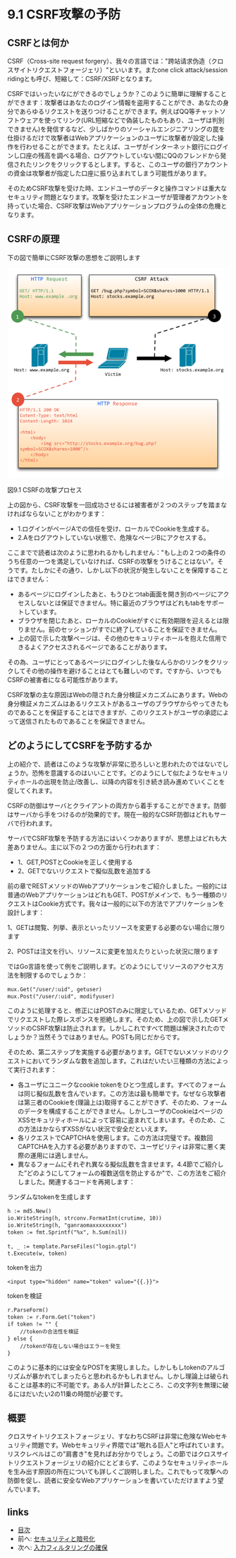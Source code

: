 # 9.1 CSRF攻撃の予防

## CSRFとは何か　
CSRF（Cross-site request forgery）、我々の言語では："跨站请求伪造（クロスサイトリクエストフォージェリ）"といいます。またone click attack/session ridingとも呼び、短縮して：CSRF/XSRFとなります。

CSRFではいったいなにができるのでしょうか？このように簡単に理解することができます：攻撃者はあなたのログイン情報を盗用することができ、あなたの身分であらゆるリクエストを送りつけることができます。例えばQQ等チャットソフトウェアを使ってリンク(URL短縮などで偽装したものもあり、ユーザは判別できません)を発信するなど、少しばかりのソーシャルエンジニアリングの罠を仕掛けるだけで攻撃者はWebアプリケーションのユーザに攻撃者が設定した操作を行わせることができます。たとえば、ユーザがインターネット銀行にログインし口座の残高を調べる場合、ログアウトしていない間にQQのフレンドから発信されたリンクをクリックするとします。すると、このユーザの銀行アカウントの資金は攻撃者が指定した口座に振り込まれてしまう可能性があります。

そのためCSRF攻撃を受けた時、エンドユーザのデータと操作コマンドは重大なセキュリティ問題となります。攻撃を受けたエンドユーザが管理者アカウントを持っていた場合、CSRF攻撃はWebアプリケーションプログラムの全体の危機となります。

## CSRFの原理
下の図で簡単にCSRF攻撃の思想をご説明します

![](images/9.1.csrf.png?raw=true)

図9.1 CSRFの攻撃プロセス

上の図から、CSRF攻撃を一回成功させるには被害者が２つのステップを踏まなければならないことがわかります：

- 1.ログインがページAでの信任を受け、ローカルでCookieを生成する。
- 2.Aをログアウトしていない状態で、危険なページBにアクセスする。

ここまでで読者は次のように思われるかもしれません："もし上の２つの条件のうち任意の一つを満足していなければ、CSRFの攻撃をうけることはない"。そうです。たしかにその通り、しかし以下の状況が発生しないことを保障することはできません：

- あるページにログインしたあと、もうひとつtab画面を開き別のページにアクセスしないとは保証できません。特に最近のブラウザはどれもtabをサポートしています。
- ブラウザを閉じたあと、ローカルのCookieがすぐに有効期限を迎えるとは限りません。前のセッションがすでに終了していることを保証できません。
- 上の図で示した攻撃ページは、その他のセキュリティホールを抱えた信用できるよくアクセスされるページであることがあります。

その為、ユーザにとってあるページにログインした後なんらかのリンクをクリックしてその他の操作を避けることはとても難しいのです。ですから、いつでもCSRFの被害者になる可能性があります。

CSRF攻撃の主な原因はWebの隠された身分検証メカニズムにあります。Webの身分検証メカニズムはあるリクエストがあるユーザのブラウザからやってきたものであることを保証することはできますが、このリクエストがユーザの承認によって送信されたものであることを保証できません。

## どのようにしてCSRFを予防するか
上の紹介で、読者はこのような攻撃が非常に恐ろしいと思われたのではないでしょうか。恐怖を意識するのはいいことです。どのようにして似たようなセキュリティホールの出現を防止/改善し、以降の内容を引き続き読み進めていくことを促してくれます。

CSRFの防御はサーバとクライアントの両方から着手することができます。防御はサーバから手をつけるのが効果的です。現在一般的なCSRF防御はどれもサーバで行われます。

サーバでCSRF攻撃を予防する方法にはいくつかありますが、思想上はどれも大差ありません。主に以下の２つの方面から行われます：

- 1、GET,POSTとCookieを正しく使用する
- 2、GETでないリクエストで擬似乱数を追加する

前の章でRESTメソッドのWebアプリケーションをご紹介しました。一般的には普通のWebアプリケーションはどれもGET、POSTがメインで、もう一種類のリクエストはCookie方式です。我々は一般的に以下の方法でアプリケーションを設計します：

1、GETは閲覧、列挙、表示といったリソースを変更する必要のない場合に限ります

2、POSTは注文を行い、リソースに変更を加えたりといった状況に限ります

ではGo言語を使って例をご説明します。どのようにしてリソースのアクセス方法を制限するのでしょうか：

	mux.Get("/user/:uid", getuser)
	mux.Post("/user/:uid", modifyuser)

このように処理すると、修正にはPOSTのみに限定しているため、GETメソッドでリクエストした際レスポンスを拒絶します。そのため、上の図で示したGETメソッドのCSRF攻撃は防止されます。しかしこれですべて問題は解決されたのでしょうか？当然そうではありません。POSTも同じだからです。

そのため、第二ステップを実施する必要があります。GETでないメソッドのリクエストにおいてランダムな数を追加します。これはだいたい三種類の方法によって実行されます：

- 各ユーザにユニークなcookie tokenをひとつ生成します。すべてのフォームは同じ擬似乱数を含んでいます。この方法は最も簡単です。なぜなら攻撃者は第三者のCookieを(理論上は)取得することができず、そのため、フォームのデータを構成することができません。しかしユーザのCookieはページのXSSセキュリティホールによって容易に盗まれてしまいます。そのため、この方法はかならずXSSがない状況で安全だといえます。
- 各リクエストでCAPTCHAを使用します。この方法は完璧です。複数回CAPTCHAを入力する必要がありますので、ユーザビリティは非常に悪く実際の運用には適しません。
- 異なるフォームにそれぞれ異なる擬似乱数を含ませます。4.4節でご紹介した”どのようにしてフォームの複数送信を防止するか"で、この方法をご紹介しました。関連するコードを再掲します：

ランダムなtokenを生成します

	h := md5.New()
	io.WriteString(h, strconv.FormatInt(crutime, 10))
	io.WriteString(h, "ganraomaxxxxxxxxx")
	token := fmt.Sprintf("%x", h.Sum(nil))

	t, _ := template.ParseFiles("login.gtpl")
	t.Execute(w, token)

tokenを出力

	<input type="hidden" name="token" value="{{.}}">

tokenを検証

	r.ParseForm()
	token := r.Form.Get("token")
	if token != "" {
		//tokenの合法性を検証
	} else {
		//tokenが存在しない場合はエラーを発生
	}

このように基本的には安全なPOSTを実現しました。しかしもしtokenのアルゴリズムが暴かれてしまったらと思われるかもしれません。しかし理論上は破られることは基本的に不可能です。ある人が計算したところ、この文字列を無理に破るにはだいたい2の11乗の時間が必要です。

## 概要
クロスサイトリクエストフォージェリ、すなわちCSRFは非常に危険なWebセキュリティ問題です。Webセキュリティ界隈では"眠れる巨人"と呼ばれています。リスクレベルはこの"肩書き"を見ればお分かりでしょう。この節ではクロスサイトリクエストフォージェリの紹介にとどまらず、このようなセキュリティホールを生み出す原因の所在についても詳しくご説明しました。これでもって攻撃への防御を促し、読者に安全なWebアプリケーションを書いていただけますよう望んでいます。

## links
   * [目次](<preface.md>)
   * 前へ: [セキュリティと暗号化](<09.0.md>)
   * 次へ: [入力フィルタリングの確保](<09.2.md>)
